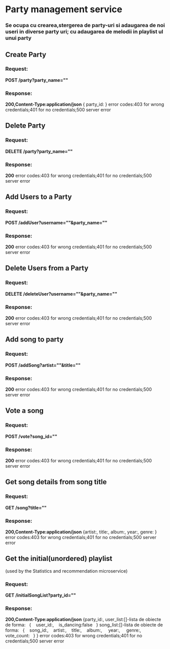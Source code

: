 # Party management service
### Se ocupa cu crearea,stergerea de party-uri si adaugarea de noi useri in diverse party uri; cu adaugarea de melodii in playlist ul unui party

## Create Party
### Request:
<b>POST /party?party_name=""</b> 
### Response:
<b>200,Content-Type:application/json</b>
{
	party_id:
}
error codes:403 for wrong credentials;401 for no credentials;500 server error

## Delete Party
### Request:
<b>DELETE /party?party_name=""</b> 
### Response:
<b>200</B>
error codes:403 for wrong credentials;401 for no credentials;500 server error

## Add Users to a Party
### Request:
<b>POST /addUser?username=""&party_name=""</b> 
### Response:
<b>200</B>
error codes:403 for wrong credentials;401 for no credentials;500 server error

## Delete Users from a Party
### Request:
<b>DELETE /deleteUser?username=""&party_name=""</b> 
### Response:
<b>200</B>
error codes:403 for wrong credentials;401 for no credentials;500 server error

## Add song to party
### Request:
<b>POST /addSong?artist=""&title="" </b> 
### Response:
<b>200</B>
error codes:403 for wrong credentials;401 for no credentials;500 server error

## Vote a song
### Request:
<b>POST /vote?song_id=""</b> 
### Response:
<b>200</B>
error codes:403 for wrong credentials;401 for no credentials;500 server error

## Get song details from song title
### Request:
<b>GET /song?title=""</b> 
### Response:
<b>200,Content-Type:application/json</b>
{artist:,
title:,
album:,
year:,
genre:
}
error codes:403 for wrong credentials;401 for no credentials;500 server error

## Get the initial(unordered) playlist
(used by the Statistics and recommendation microservice)
### Request:
<b>GET /initialSongList?party_id=""</b> 
### Response:
<b>200,Content-Type:application/json</b>
{party_id:,
user_list:[]-lista de obiecte de forma:
&nbsp; {
&nbsp;&nbsp; user_id:,
&nbsp;&nbsp; is_dancing:false
&nbsp; }
song_list:[]-lista de obiecte de forma:
&nbsp; {
&nbsp;&nbsp; song_id:,
&nbsp;&nbsp; artist:,
&nbsp;&nbsp; title:,
&nbsp;&nbsp; album:,
&nbsp; &nbsp; year:,
&nbsp; &nbsp; genre:,
&nbsp; &nbsp; vote_count:
 &nbsp; }
}
error codes:403 for wrong credentials;401 for no credentials;500 server error
